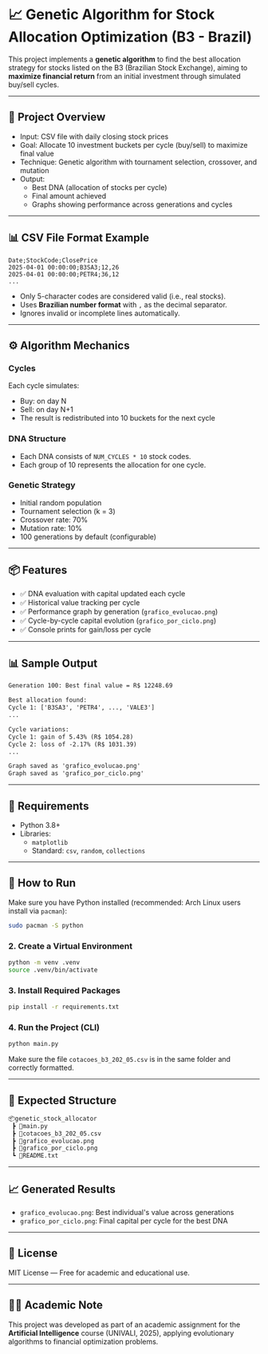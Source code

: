 # 📈 Genetic Algorithm for Stock Allocation Optimization (B3 - Brazil)

This project implements a **genetic algorithm** to find the best allocation strategy for stocks listed on the B3 (Brazilian Stock Exchange), aiming to **maximize financial return** from an initial investment through simulated buy/sell cycles.

---

## 🧠 Project Overview

- Input: CSV file with daily closing stock prices
- Goal: Allocate 10 investment buckets per cycle (buy/sell) to maximize final value
- Technique: Genetic algorithm with tournament selection, crossover, and mutation
- Output:
  - Best DNA (allocation of stocks per cycle)
  - Final amount achieved
  - Graphs showing performance across generations and cycles

---

## 📊 CSV File Format Example

```
Date;StockCode;ClosePrice
2025-04-01 00:00:00;B3SA3;12,26
2025-04-01 00:00:00;PETR4;36,12
...
```

- Only 5-character codes are considered valid (i.e., real stocks).
- Uses **Brazilian number format** with `,` as the decimal separator.
- Ignores invalid or incomplete lines automatically.

---

## ⚙️ Algorithm Mechanics

### Cycles

Each cycle simulates:

- Buy: on day N
- Sell: on day N+1
- The result is redistributed into 10 buckets for the next cycle

### DNA Structure

- Each DNA consists of `NUM_CYCLES * 10` stock codes.
- Each group of 10 represents the allocation for one cycle.

### Genetic Strategy

- Initial random population
- Tournament selection (k = 3)
- Crossover rate: 70%
- Mutation rate: 10%
- 100 generations by default (configurable)

---

## 📦 Features

- ✅ DNA evaluation with capital updated each cycle
- ✅ Historical value tracking per cycle
- ✅ Performance graph by generation (`grafico_evolucao.png`)
- ✅ Cycle-by-cycle capital evolution (`grafico_por_ciclo.png`)
- ✅ Console prints for gain/loss per cycle

---

## 📊 Sample Output

```txt
Generation 100: Best final value = R$ 12248.69

Best allocation found:
Cycle 1: ['B3SA3', 'PETR4', ..., 'VALE3']
...

Cycle variations:
Cycle 1: gain of 5.43% (R$ 1054.28)
Cycle 2: loss of -2.17% (R$ 1031.39)
...

Graph saved as 'grafico_evolucao.png'
Graph saved as 'grafico_por_ciclo.png'
```

---

## 🧪 Requirements

- Python 3.8+
- Libraries:
  - `matplotlib`
  - Standard: `csv`, `random`, `collections`

---

## 🚀 How to Run

Make sure you have Python installed (recommended: Arch Linux users install via `pacman`):

```bash
sudo pacman -S python
```

### 2. Create a Virtual Environment

```bash
python -m venv .venv
source .venv/bin/activate
```

### 3. Install Required Packages

```bash
pip install -r requirements.txt
```

### 4. Run the Project (CLI)

```bash
python main.py
```

Make sure the file `cotacoes_b3_202_05.csv` is in the same folder and correctly formatted.

---

## 📁 Expected Structure

```txt
📦genetic_stock_allocator
 ┣ 📄main.py
 ┣ 📄cotacoes_b3_202_05.csv
 ┣ 📄grafico_evolucao.png
 ┣ 📄grafico_por_ciclo.png
 ┗ 📄README.txt
```

---

## 📈 Generated Results

- `grafico_evolucao.png`: Best individual's value across generations
- `grafico_por_ciclo.png`: Final capital per cycle for the best DNA

---

## 📜 License

MIT License — Free for academic and educational use.

---

## 👨‍🏫 Academic Note

This project was developed as part of an academic assignment for the **Artificial Intelligence** course (UNIVALI, 2025), applying evolutionary algorithms to financial optimization problems.
